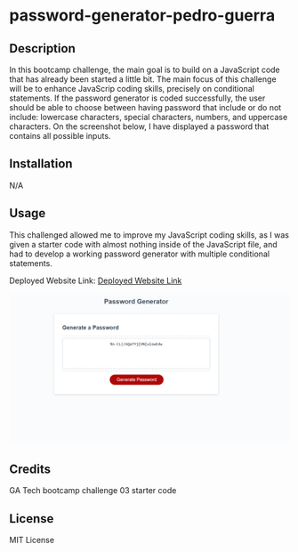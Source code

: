 # password-generator-pedro-guerra

## Description

In this bootcamp challenge, the main goal is to build on a JavaScript code that has already been started a little bit. The main focus of this challenge will be to enhance JavaScrip coding skills, precisely on conditional statements. If the password generator is coded successfully, the user should be able to choose between having password that include or do not include: lowercase characters, special characters, numbers, and uppercase characters. On the screenshot below, I have displayed a password that contains all possible inputs.

## Installation

N/A

## Usage

This challenged allowed me to improve my JavaScript coding skills, as I was given a starter code with almost nothing inside of the JavaScript file, and had to develop a working password generator with multiple conditional statements.

Deployed Website Link: <a href="https://pguerra98.github.io/password-generator-pedro-guerra/">Deployed Website Link</a>

![alt text](assets/images/password_generator_screenshot.png)

## Credits

GA Tech bootcamp challenge 03 starter code

## License

MIT License